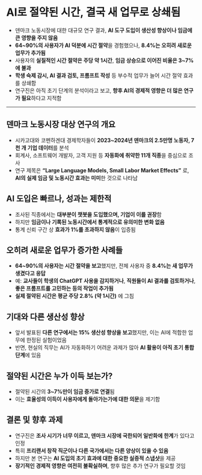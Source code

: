 # AI로 절약된 시간, 결국 새 업무로 상쇄됨


* 덴마크 노동시장에 대한 대규모 연구 결과, **AI 도구 도입이 생산성 향상이나 임금에 큰 영향을 주지 않음**
* **64~90%의 사용자가 AI 덕분에 시간 절약**을 경험했으나, **8.4%는 오히려 새로운 업무가 추가됨**
* 사용자의 **실질적인 시간 절약은 주당 약 1시간**, **임금 상승으로 이어진 비율은 3~7%에 불과**
* **학생 숙제 감시, AI 결과 검토, 프롬프트 작성** 등 부수적 업무가 늘어 시간 절약 효과를 상쇄함
* 연구진은 아직 초기 단계의 분석이라고 보고, **향후 AI의 경제적 영향은 더 많은 연구가 필요**하다고 지적함

---

덴마크 노동시장 대상 연구의 개요
------------------

* 시카고대와 코펜하겐대 경제학자들이 **2023~2024년 덴마크의 2.5만명 노동자, 7천 개 기업 데이터**를 분석
* 회계사, 소프트웨어 개발자, 고객 지원 등 **자동화에 취약한 11개 직종**을 중심으로 조사
* 연구 제목은 **“Large Language Models, Small Labor Market Effects”** 로, **AI의 실제 임금 및 노동시간 효과는 미미**한 것으로 나타남

AI 도입은 빠르나, 성과는 제한적
-------------------

* 조사된 직종에서는 **대부분이 챗봇을 도입했으며, 기업이 이를 권장**함
* 하지만 **임금이나 기록된 노동시간에서 통계적으로 유의미한 변화 없음**
* 통계 신뢰 구간 상 **효과가 1%를 초과하지 않음**이 입증됨

오히려 새로운 업무가 증가한 사례들
-------------------

* **64~90%의 사용자는 시간 절약을 보고**했지만, 전체 사용자 중 **8.4%는 새 업무가 생겼다고 응답**
* 예: **교사들이 학생의 ChatGPT 사용을 감지하거나**, **직원들이 AI 결과를 검토하거나**, **좋은 프롬프트를 고민하는 등의 작업이 추가됨**
* **실제 절약된 시간은 평균 주당 2.8% (약 1시간)** 에 그침

기대와 다른 생산성 향상
-------------

* 앞서 발표된 **다른 연구에서는 15% 생산성 향상을 보고**했지만, 이는 AI에 적합한 업무에 한정된 실험이었음
* 반면, 현실의 직무는 AI가 자동화하기 어려운 과제가 많아 **AI 활용이 아직 초기 통합 단계**에 있음

절약된 시간은 누가 이득 보는가?
------------------

* 절약된 시간의 **3~7%만이 임금 증가로 연결**됨
* 이는 **효율성의 이득이 사용자에게 돌아가는가에 대한 의문**을 제기함

결론 및 향후 과제
----------

* 연구진은 **조사 시기가 너무 이르고, 덴마크 시장에 국한되어 일반화에 한계**가 있다고 인정
* 특히 **프리랜서 창작 직군이나 다른 국가에서는 다른 양상이 있을 수 있음**
* 하지만 본 연구는 **AI 도입의 초기 효과에 대한 중요한 실증적 스냅샷**을 제공
* **장기적인 경제적 영향은 여전히 불확실하며**, 향후 많은 추가 연구가 필요할 것임
